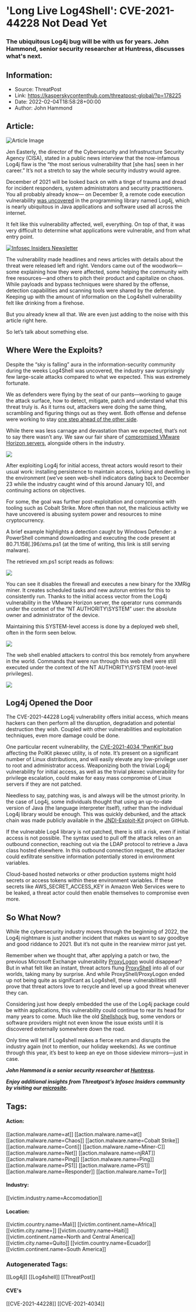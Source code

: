 # 'Long Live Log4Shell': CVE-2021-44228 Not Dead Yet
### The ubiquitous Log4j bug will be with us for years. John Hammond, senior security researcher at Huntress, discusses what's next.

## Information:
+ Source: ThreatPost
+ Link: https://kasperskycontenthub.com/threatpost-global/?p=178225
+ Date: 2022-02-04T18:58:28+00:00
+ Author: John Hammond


## Article:
![Article Image](https://media.threatpost.com/wp-content/uploads/sites/103/2021/12/30110920/Log4J_shell_thrpst.jpg)

Jen Easterly, the director of the Cybersecurity and Infrastructure Security Agency (CISA), stated in a public news interview that the now-infamous Log4j flaw is the “the most serious vulnerability that [she has] seen in her career.” It’s not a stretch to say the whole security industry would agree.


December of 2021 will be looked back on with a tinge of trauma and dread for incident responders, system administrators and security practitioners. You all probably already know— on December 9, a remote code execution vulnerability [was uncovered](https://threatpost.com/new-log4shell-attack-vector-local-hosts/177128/) in the programming library named Log4j, which is nearly ubiquitous in Java applications and software used all across the internet.


It felt like this vulnerability affected, well, everything. On top of that, it was very difficult to determine what applications were vulnerable, and from what entry point.


[![Infosec Insiders Newsletter](https://media.threatpost.com/wp-content/uploads/sites/103/2021/07/10165815/infosec_insiders_in_article_promo.png)](https://threatpost.com/infosec-insider-subscription-page/?utm_source=ART&utm_medium=ART&utm_campaign=InfosecInsiders_Newsletter_Promo/)


The vulnerability made headlines and news articles with details about the threat were released left and right. Vendors came out of the woodwork—some explaining how they were affected, some helping the community with free resources—and others to pitch their product and capitalize on chaos. While payloads and bypass techniques were shared by the offense, detection capabilities and scanning tools were shared by the defense. Keeping up with the amount of information on the Log4shell vulnerability felt like drinking from a firehose.


But you already knew all that. We are even just adding to the noise with this article right here.


So let’s talk about something else.


Where Were the Exploits?
------------------------


Despite the “sky is falling” aura in the information-security community during the weeks Log4Shell was uncovered, the industry saw surprisingly few large-scale attacks compared to what we expected. This was extremely fortunate.


We as defenders were flying by the seat of our pants—working to gauge the attack surface, how to detect, mitigate, patch and understand what this threat truly is. As it turns out, attackers were doing the same thing, scrambling and figuring things out as they went. Both offense and defense were working to stay [one step ahead of the other side](https://threatpost.com/conti-ransomware-gang-has-full-log4shell-attack-chain/177173/).


While there was less carnage and devastation than we expected, that’s not to say there wasn’t any. We saw our fair share of [compromised VMware Horizon servers](https://threatpost.com/aquatic-panda-log4shell-exploit-tools/177312/), alongside others in the industry.


[![](https://media.threatpost.com/wp-content/uploads/sites/103/2022/02/04091733/Infosec1.png)](https://media.threatpost.com/wp-content/uploads/sites/103/2022/02/04091733/Infosec1.png)


After exploiting Log4j for initial access, threat actors would resort to their usual work: installing persistence to maintain access, lurking and dwelling in the environment (we’ve seen web-shell indicators dating back to December 23 while the industry caught wind of this around January 10), and continuing actions on objectives.


For some, the goal was further post-exploitation and compromise with tooling such as Cobalt Strike. More often than not, the malicious activity we have uncovered is abusing system power and resources to mine cryptocurrency.


A brief example highlights a detection caught by Windows Defender: a PowerShell command downloading and executing the code present at 80.71.158[.]96/xms.ps1 (at the time of writing, this link is still serving malware).


The retrieved xm.ps1 script reads as follows:


[![](https://media.threatpost.com/wp-content/uploads/sites/103/2022/02/04091729/InfoSec2.png)](https://media.threatpost.com/wp-content/uploads/sites/103/2022/02/04091729/InfoSec2.png)


You can see it disables the firewall and executes a new binary for the XMRig miner. It creates scheduled tasks and new autorun entries for this to consistently run. Thanks to the initial access vector from the Log4j vulnerability in the VMware Horizon server, the operator runs commands under the context of the “NT AUTHORITY\SYSTEM” user: the absolute owner and administrator of the device.


Maintaining this SYSTEM-level access is done by a deployed web shell, often in the form seen below.


[![](https://media.threatpost.com/wp-content/uploads/sites/103/2022/02/04091724/Infosec3.png)](https://media.threatpost.com/wp-content/uploads/sites/103/2022/02/04091724/Infosec3.png)


The web shell enabled attackers to control this box remotely from anywhere in the world. Commands that were run through this web shell were still executed under the context of the NT AUTHORITY\SYSTEM (root-level privileges).


[![](https://media.threatpost.com/wp-content/uploads/sites/103/2022/02/04091721/InfoSec4.png)](https://media.threatpost.com/wp-content/uploads/sites/103/2022/02/04091721/InfoSec4.png)


Log4j Opened the Door
---------------------


The CVE-2021-44228 Log4j vulnerability offers initial access, which means hackers can then perform all the disruption, degradation and potential destruction they wish. Coupled with other vulnerabilities and exploitation techniques, even more damage could be done.


One particular recent vulnerability, the [CVE-2021-4034 “PwnKit” bug](https://threatpost.com/linux-bug-in-all-major-distros-an-attackers-dream-come-true/177996/) affecting the PolKit pkexec utility, is of note. It’s present on a significant number of Linux distributions, and will easily elevate any low-privilege user to root and administrator access. Weaponizing both the trivial Log4j vulnerability for initial access, as well as the trivial pkexec vulnerability for privilege escalation, could make for easy mass compromise of Linux servers if they are not patched.


Needless to say, patching was, is and always will be the utmost priority. In the case of Log4j, some individuals thought that using an up-to-date version of Java (the language interpreter itself), rather than the individual Log4j library would be enough. This was quickly debunked, and the attack chain was made publicly available in the [JNDI-Exploit-Kit](https://github.com/pimps/JNDI-Exploit-Kit) project on GitHub.




If the vulnerable Log4 library is not patched, there is still a risk, even if initial access is not possible. The syntax used to pull off the attack relies on an outbound connection, reaching out via the LDAP protocol to retrieve a Java class hosted elsewhere. In this outbound connection request, the attacker could exfiltrate sensitive information potentially stored in environment variables.


Cloud-based hosted networks or other production systems might hold secrets or access tokens within these environment variables. If these secrets like AWS\_SECRET\_ACCESS\_KEY in Amazon Web Services were to be leaked, a threat actor could then enable themselves to compromise even more.


So What Now?
------------


While the cybersecurity industry moves through the beginning of 2022, the Log4j nightmare is just another incident that makes us want to say goodbye and good riddance to 2021. But it’s not quite in the rearview mirror just yet.


Remember when we thought that, after applying a patch or two, the previous Microsoft Exchange vulnerability [ProxyLogon](https://threatpost.com/microsoft-exchange-servers-proxylogon-patching/165001/) would disappear? But in what felt like an instant, threat actors flung [ProxyShell](https://threatpost.com/proxyshell-attacks-unpatched-exchange-servers/168879/) into all of our worlds, taking many by surprise. And while ProxyShell/ProxyLogon ended up not being quite as significant as Log4shell, these vulnerabilities still prove that threat actors love to recycle and level up a good threat whenever they can.


Considering just how deeply embedded the use of the Log4j package could be within applications, this vulnerability could continue to rear its head for many years to come. Much like the old [Shellshock](https://en.wikipedia.org/wiki/Shellshock_(software_bug)) bug, some vendors or software providers might not even know the issue exists until it is discovered externally somewhere down the road.


Only time will tell if Log4shell makes a fierce return and disrupts the industry again (not to mention, our holiday weekends). As we continue through this year, it’s best to keep an eye on those sideview mirrors—just in case.


***John Hammond is a senior security researcher at [Huntress](https://www.huntress.com/).***


***Enjoy additional insights from Threatpost’s Infosec Insiders community by visiting our [microsite](https://threatpost.com/microsite/infosec-insiders-community/).***





## Tags:

#### Action:
[[action.malware.name=at]] [[action.malware.name=at]] [[action.malware.name=Chaos]] [[action.malware.name=Cobalt Strike]] [[action.malware.name=Conti]] [[action.malware.name=Miner-C]] [[action.malware.name=Net]] [[action.malware.name=njRAT]] [[action.malware.name=Ping]] [[action.malware.name=Ping]] [[action.malware.name=PS1]] [[action.malware.name=PS1]] [[action.malware.name=Responder]] [[action.malware.name=Tor]]

#### Industry:
[[victim.industry.name=Accomodation]]

#### Location:
[[victim.country.name=Mali]] [[victim.continent.name=Africa]] [[victim.city.name=]] [[victim.country.name=Haiti]] [[victim.continent.name=North and Central America]] [[victim.city.name=Quito]] [[victim.country.name=Ecuador]] [[victim.continent.name=South America]]

### Autogenerated Tags:
[[Log4j]] [[Log4shell]] [[ThreatPost]]
#### CVE's
[[CVE-2021-44228]] [[CVE-2021-4034]]

